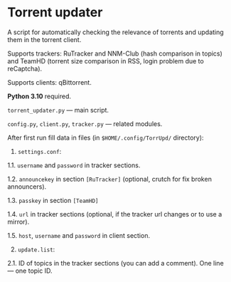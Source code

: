 # Torrent updater

A script for automatically checking the relevance of torrents and updating them in the torrent client.

Supports trackers: RuTracker and NNM-Club (hash comparison in topics) and TeamHD (torrent size comparison in RSS, login problem due to reCaptcha).

Supports clients: qBittorrent.

**Python 3.10** required.


``torrent_updater.py`` — main script.

``config.py``, ``client.py``, ``tracker.py`` — related modules.


After first run fill data in files (in ``$HOME/.config/TorrUpd/`` directory):

1. ``settings.conf``:

1.1. ``username`` and ``password`` in tracker sections.

1.2. ``announcekey`` in section ``[RuTracker]`` (optional, crutch for fix broken announcers).

1.3. ``passkey`` in section ``[TeamHD]``

1.4. ``url`` in tracker sections (optional, if the tracker url changes or to use a mirror).

1.5. ``host``, ``username`` and ``password`` in client section.

2. ``update.list``:

2.1. ID of topics in the tracker sections (you can add a comment). One line — one topic ID.
